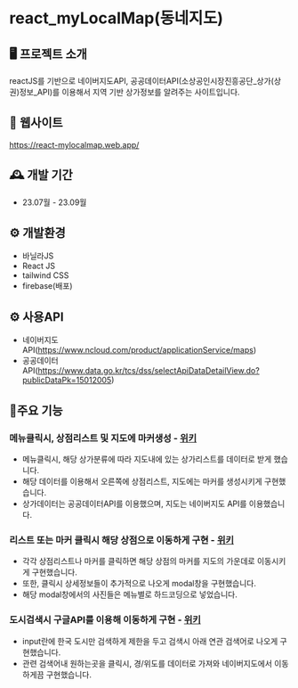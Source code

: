 # react_myLocalMap(동네지도)

## 🖥️ 프로젝트 소개
reactJS를 기반으로 네이버지도API, 공공데이터API(소상공인시장진흥공단_상가(상권)정보_API)를 이용해서 지역 기반 상가정보를 알려주는 사이트입니다.

## 🧭 웹사이트
https://react-mylocalmap.web.app/

## 🕰️ 개발 기간
- 23.07월 - 23.09월

## ⚙️ 개발환경
- 바닐라JS
- React JS
- tailwind CSS
- firebase(배포)

## ⚙️ 사용API
- 네이버지도API(https://www.ncloud.com/product/applicationService/maps)
- 공공데이터API(https://www.data.go.kr/tcs/dss/selectApiDataDetailView.do?publicDataPk=15012005)

## 📌주요 기능
### 메뉴클릭시, 상점리스트 및 지도에 마커생성 - <a href="https://github.com/mandarinfactory/react_movieSearch/wiki/%EC%A3%BC%EC%9A%94%EA%B8%B0%EB%8A%A5(%EB%B0%95%EC%8A%A4%EC%98%A4%ED%94%BC%EC%8A%A4,--%EC%83%81%EC%98%81%EC%98%88%EC%A0%95%EC%9E%91)">위키</a>
- 메뉴클릭시, 해당 상가분류에 따라 지도내에 있는 상가리스트를 데이터로 받게 했습니다.
- 해당 데이터를 이용해서 오른쪽에 상점리스트, 지도에는 마커를 생성시키게 구현했습니다.
- 상가데이터는 공공데이터API를 이용했으며, 지도는 네이버지도 API를 이용했습니다.

### 리스트 또는 마커 클릭시 해당 상점으로 이동하게 구현 - <a href="https://github.com/mandarinfactory/react_movieSearch/wiki/%EC%A3%BC%EC%9A%94%EA%B8%B0%EB%8A%A5(%EC%98%81%ED%99%94%EA%B2%80%EC%83%89)">위키</a>
- 각각 상점리스트나 마커를 클릭하면 해당 상점의 마커를 지도의 가운데로 이동시키게 구현했습니다.
- 또한, 클릭시 상세정보들이 추가적으로 나오게 modal창을 구현했습니다.
- 해당 modal창에서의 사진들은 메뉴별로 하드코딩으로 넣었습니다.

### 도시검색시 구글API를 이용해 이동하게 구현 - <a href="https://github.com/mandarinfactory/react_movieSearch/wiki/%EC%A3%BC%EC%9A%94%EA%B8%B0%EB%8A%A5(%EC%98%81%ED%99%94%ED%81%90%EB%A0%88%EC%9D%B4%EC%85%98)">위키</a>
- input란에 한국 도시만 검색하게 제한을 두고 검색시 아래 연관 검색어로 나오게 구현했습니다.
- 관련 검색어내 원하는곳을 클릭시, 경/위도를 데이터로 가져와 네이버지도에서 이동하게끔 구현했습니다.
